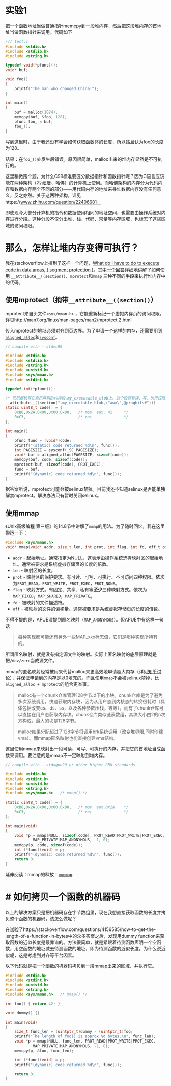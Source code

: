 # 实验1

把一个函数地址当做普通指针memcpy到一段堆内存，然后把这段堆内存的首地址当做函数指针来调用。代码如下

```C
/// test.c
#include <stdio.h>
#include <stdlib.h>
#include <string.h>

typedef void(*pfunc)();
void* buf;

void foo()
{
	printf("The man who changed China!");
}

int main()
{
	buf = malloc(1024);
	memcpy(buf, &foo, 128);
	pfunc foo_ = buf;
	foo_();
}
```

写到这里时，由于我还没有学会如何获取函数体的长度，所以姑且认为foo的长度为128。

结果：在`foo_()`处发生段错误。原因很简单，malloc出来的堆内存显然是不可执行的。

这里稍微跑个题，为什么C99标准要区分数据指针和函数指针呢？因为C语言应该能在两种架构（冯·纽曼、哈佛）的计算机上使用。而哈佛架构的内存分为代码内存和数据内存两个不同的部分——用代码内存的地址来寻址数据内存没有任何意义，反之亦然。关于这两种架构，详见https://www.zhihu.com/question/22406681。

即使现今大部分计算机的指令和数据使用相同的地址空间，也需要由操作系统对内存进行分段。这种分段不仅分出堆、栈、代码、常量等内存区域，也标志了这些区域的访问权限。

# 那么，怎样让堆内存变得可执行？

我在stackoverflow上搜到了这样一个问题，[What do I have to do to execute code in data areas, ( segment protection )](https://stackoverflow.com/questions/28015876/what-do-i-have-to-do-to-execute-code-in-data-areas-segment-protection)。[其中一个回答](https://stackoverflow.com/a/28016270)详细地讲解了如何使用 `__attribute__((section))`、`mprotect`和`mmap` 三种不同的手段来执行堆内存中的代码。

## 使用mprotect（捎带`__attribute__((section))`）

mprotect来自头文件`<sys/mman.h>` ，它能重新标记一个虚拟内存页的访问权限。详见http://man7.org/linux/man-pages/man2/mprotect.2.html

传入mprotect的地址必须对齐到页边界。为了申请一个这样的内存，还需要用到[`aligned_alloc`](http://en.cppreference.com/w/c/memory/aligned_alloc)和[`sysconf`](http://man7.org/linux/man-pages/man3/sysconf.3.html)。

```C
// compile with --std=c99

#include <stdio.h>
#include <stdlib.h>
#include <string.h>
#include <unistd.h>
#include <sys/mman.h>
#include <stdint.h>

typedef int(*pfunc)();

/* 把机器码写在自己声明的内存段.my_executable_blob上。这个段拥有读、写、执行权限 */
__attribute__((section(".my_executable_blob,\"awx\",@progbits#")))
static uint8_t code[] = {
	0xB8,0x2A,0x00,0x00,0x00,   /* mov  eax, 42     */
	0xC3,                       /* ret              */
};

int main()
{
	pfunc func = (void*)code;
	printf("(static) code returned %d\n", func());
	int PAGESIZE = sysconf(_SC_PAGESIZE);
	void* buf = aligned_alloc(PAGESIZE, sizeof(code));
	memcpy(buf, code, sizeof(code));
	mprotect(buf, sizeof(code), PROT_EXEC); 
	func = buf;
	printf("(dynamic) code returned %d\n", func());
}
```

据答案所说，mprotect可能会被selinux禁掉。目前我还不知道selinux是否能单独解禁mprotect。解决办法只有暂时关闭selinux。

## 使用mmap

《Unix高级编程 第三版》的14.8节中讲解了`mmap`的用法。为了随时回忆，我在这里搬运一下：

```C
#include <sys/mman.h>
void* mmap(void* addr, size_t len, int prot, int flag, int fd, off_t off);
```

* `addr` - 起始地址。通常指定为NULL，这表示由操作系统选择映射区的起始地址。通常被要求是系统虚拟存储页的长度的倍数。
* `len` - 映射区的长度。
* `prot` - 映射区的保护要求。有可读、可写、可执行、不可访问四种权限。依次为`PROT_READ`，`PROT_WRITE`，`PROT_EXEC`，`PROT_NONE`。
* `flag` - 映射方式。有固定、共享、私有等**至少**三种映射方式。依次为`MAP_FIXED`，`MAP_SHARED`，`MAP_PRIVATE`。
* `fd` - 被映射的文件描述符。
* `off` - 被映射的文件的偏移量。通常被要求是系统虚拟存储页的长度的倍数。

不得不提的是，APUE没提到匿名映射（`MAP_ANONYMOUS`）。但APUE中有这样一句话

> 每种实现都可能还有另外一些MAP_xxx标志值，它们是那种实现所特有的。

所谓匿名映射，就是没有指定源文件的映射。实际上匿名映射的底层原理就是把`/dev/zero`当成源文件。

mmap的匿名映射经常被用来代替malloc来更高效地申请超大内存（详见[知乎讨论](https://www.zhihu.com/question/57653599)），并保证申请到的内存是以0填充的。而且使用`mmap`不会被selinux禁掉，比`aligned_alloc + mprotect`的组合更省事。

> malloc有一个chunk仓库管理128字节以下的小块。chunk仓库是为了避免多次系统调用，快速获取内存块，因为从用户态到内核态的转换很耗时（具体包括改变cs、ds、ss，以及各种参数压栈，等等），而有了chunk仓库可以直接在用户态获取内存块。chunk仓库类似链表数组，其块大小由2的n次方构成，最大的块是128字节。
>
> malloc如果分配超过了128字节将调用brk系统调用（改变堆界限,同时创建vma）。而mmap匿名映射也能直接创建vma结构。

这里使用mmap来映射出一段可读、可写、可执行的内存，并把它的首地址当成函数来调用。要注意的是mmap不一定映射到堆内存。

```C
// compile with --std=gnu99 or other higher GNU standards

#include <stdio.h>
#include <stdint.h>
#include <unistd.h>
#include <string.h>
#include <sys/mman.h>   /* mmap() */

static uint8_t code[] = { 
    0xB8,0x2A,0x00,0x00,0x00,   /* mov  eax,0x2a    */
    0xC3,                       /* ret              */
};

int main(void)
{
    void *p = mmap(NULL, sizeof(code), PROT_READ|PROT_WRITE|PROT_EXEC,
            MAP_PRIVATE|MAP_ANONYMOUS, -1, 0); 
    memcpy(p, code, sizeof(code));
    int (*func)(void) = p;
    printf("(dynamic) code returned %d\n", func());
    return 0;
}
```

延伸阅读：mmap的释放：[`munmap`](https://stackoverflow.com/a/6979904).

# # 如何拷贝一个函数的机器码

以上的解决方案只是把机器码存在字节数组里，现在我想直接获取函数的长度并拷贝整个函数的机器码，该怎么做呢？

在试验了https://stackoverflow.com/questions/4156585/how-to-get-the-length-of-a-function-in-bytes中的众多答案之后，发现用dummy function来获取函数的近似长度是最靠谱的。方法很简单，就是紧跟着待测函数声明一个空函数，用空函数的地址减去待测函数的地址，即为待测函数的近似长度。为什么说近似呢，这是考虑到对齐等平台因素。

以下代码就是把一个函数的机器码拷贝到一段mmap出来的区域、并执行它。

```C
#include <stdio.h>
#include <stdint.h>
#include <unistd.h>
#include <string.h>
#include <sys/mman.h>   /* mmap() */

int foo() { return 42; }

void dummy() {}

int main(void)
{
	size_t func_len = (uintptr_t)dummy - (uintptr_t)foo;
	printf("The length of foo() is approx %d bytes.\n", func_len);
	void *p = mmap(NULL, func_len, PROT_READ|PROT_WRITE|PROT_EXEC,
			MAP_PRIVATE|MAP_ANONYMOUS, -1, 0); 
	memcpy(p, &foo, func_len);

	int (*func)(void) = p;
	printf("(dynamic) code returned %d\n", func());

	return 0;
}
```

